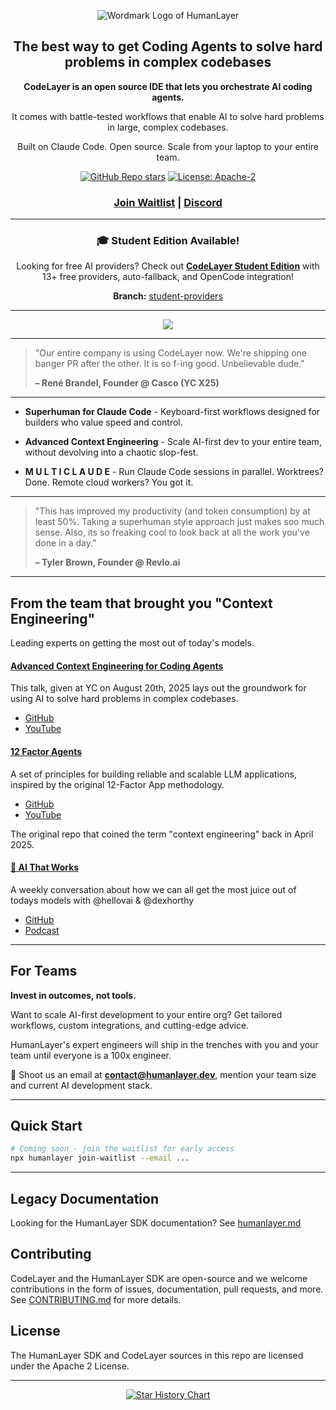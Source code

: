 <div align="center">

![Wordmark Logo of HumanLayer](./docs/images/wordmark-light.svg)

</div>

<div align="center">

## The best way to get Coding Agents to solve hard problems in complex codebases

**CodeLayer is an open source IDE that lets you orchestrate AI coding agents.**

It comes with battle-tested workflows that enable AI to solve hard problems in large, complex codebases.

Built on Claude Code. Open source. Scale from your laptop to your entire team.

[![GitHub Repo stars](https://img.shields.io/github/stars/humanlayer/humanlayer)](https://github.com/humanlayer/humanlayer)
[![License: Apache-2](https://img.shields.io/badge/License-Apache-green.svg)](https://opensource.org/licenses/Apache-2)

<h3>

[Join Waitlist](https://humanlayer.dev/code) | [Discord](https://humanlayer.dev/discord)

</h3>

---

### 🎓 Student Edition Available!

Looking for free AI providers? Check out **[CodeLayer Student Edition](https://github.com/chindris-mihai-alexandru/codelayer-student-edition)** with 13+ free providers, auto-fallback, and OpenCode integration!

**Branch:** [student-providers](https://github.com/chindris-mihai-alexandru/humanlayer/tree/student-providers)

---

<img referrerpolicy="no-referrer-when-downgrade" src="https://static.scarf.sh/a.png?x-pxid=fcfc0926-d841-47fb-b8a6-6aba3a6c3228" />

</div>

---

> "Our entire company is using CodeLayer now. We're shipping one banger PR after the other. It is so f-ing good. Unbelievable dude."
>
> **– René Brandel, Founder @ Casco (YC X25)**

---

- **Superhuman for Claude Code** - Keyboard-first workflows designed for builders who value speed and control.

- **Advanced Context Engineering** - Scale AI-first dev to your entire team, without devolving into a chaotic slop-fest.

- **M U L T I C L A U D E** - Run Claude Code sessions in parallel. Worktrees? Done. Remote cloud workers? You got it.

---

> "This has improved my productivity (and token consumption) by at least 50%. Taking a superhuman style approach just makes soo much sense. Also, its so freaking cool to look back at all the work you've done in a day."
>
> **– Tyler Brown, Founder @ Revlo.ai**

---

## From the team that brought you "Context Engineering"

Leading experts on getting the most out of today's models.

#### [Advanced Context Engineering for Coding Agents](https://github.com/humanlayer/humanlayer)
This talk, given at YC on August 20th, 2025 lays out the groundwork for using AI to solve hard problems in complex codebases.
- [GitHub](https://github.com/humanlayer/humanlayer)
- [YouTube](https://humanlayer.dev/youtube)

#### [12 Factor Agents](https://github.com/humanlayer/humanlayer)
A set of principles for building reliable and scalable LLM applications, inspired by the original 12-Factor App methodology.
- [GitHub](https://github.com/humanlayer/humanlayer)
- [YouTube](https://humanlayer.dev/youtube)

The original repo that coined the term "context engineering" back in April 2025.

#### [🦄 AI That Works](https://humanlayer.dev/podcast)
A weekly conversation about how we can all get the most juice out of todays models with @hellovai & @dexhorthy
- [GitHub](https://github.com/humanlayer/humanlayer)
- [Podcast](https://humanlayer.dev/podcast)

---

## For Teams

**Invest in outcomes, not tools.**

Want to scale AI-first development to your entire org? Get tailored workflows, custom integrations, and cutting-edge advice.

HumanLayer's expert engineers will ship in the trenches with you and your team until everyone is a 100x engineer.

📧 Shoot us an email at **contact@humanlayer.dev**, mention your team size and current AI development stack.

---

## Quick Start

```bash
# Coming soon - join the waitlist for early access
npx humanlayer join-waitlist --email ...
```

---

## Legacy Documentation

Looking for the HumanLayer SDK documentation? See [humanlayer.md](./humanlayer.md)

## Contributing

CodeLayer and the HumanLayer SDK are open-source and we welcome contributions in the form of issues, documentation, pull requests, and more. See [CONTRIBUTING.md](./CONTRIBUTING.md) for more details.

## License

The HumanLayer SDK and CodeLayer sources in this repo are licensed under the Apache 2 License.

---

<div align="center">

[![Star History Chart](https://api.star-history.com/svg?repos=humanlayer/humanlayer&type=Date)](https://star-history.com/#humanlayer/humanlayer&Date)

</div>

